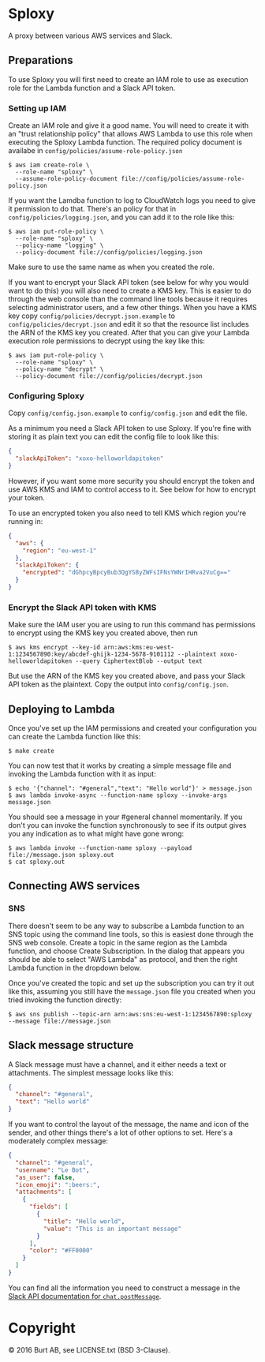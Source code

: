 # Sploxy

A proxy between various AWS services and Slack.

## Preparations

To use Sploxy you will first need to create an IAM role to use as execution role for the Lambda function and a Slack API token.

### Setting up IAM

Create an IAM role and give it a good name. You will need to create it with an "trust relationship policy" that allows AWS Lambda to use this role when executing the Sploxy Lambda function. The required policy document is availabe in `config/policies/assume-role-policy.json`

```console
$ aws iam create-role \
  --role-name "sploxy" \
  --assume-role-policy-document file://config/policies/assume-role-policy.json
```

If you want the Lamdba function to log to CloudWatch logs you need to give it permission to do that. There's an policy for that in `config/policies/logging.json`, and you can add it to the role like this:

```console
$ aws iam put-role-policy \
  --role-name "sploxy" \
  --policy-name "logging" \
  --policy-document file://config/policies/logging.json
```

Make sure to use the same name as when you created the role.

If you want to encrypt your Slack API token (see below for why you would want to do this) you will also need to create a KMS key. This is easier to do through the web console than the command line tools because it requires selecting administrator users, and a few other things. When you have a KMS key copy `config/policies/decrypt.json.example` to `config/policies/decrypt.json` and edit it so that the resource list includes the ARN of the KMS key you created. After that you can give your Lambda execution role permissions to decrypt using the key like this:

```console
$ aws iam put-role-policy \
  --role-name "sploxy" \
  --policy-name "decrypt" \
  --policy-document file://config/policies/decrypt.json
```

### Configuring Sploxy

Copy `config/config.json.example` to `config/config.json` and edit the file.

As a minimum you need a Slack API token to use Sploxy. If you're fine with storing it as plain text you can edit the config file to look like this:

```json
{
  "slackApiToken": "xoxo-helloworldapitoken"
}
```

However, if you want some more security you should encrypt the token and use AWS KMS and IAM to control access to it. See below for how to encrypt your token.

To use an encrypted token you also need to tell KMS which region you're running in:

```json
{
  "aws": {
    "region": "eu-west-1"
  },
  "slackApiToken": {
    "encrypted": "dGhpcyBpcyBub3QgYSByZWFsIFNsYWNrIHRva2VuCg=="
  }
}
```

### Encrypt the Slack API token with KMS

Make sure the IAM user you are using to run this command has permissions to encrypt using the KMS key you created above, then run

```console
$ aws kms encrypt --key-id arn:aws:kms:eu-west-1:1234567890:key/abcdef-ghijk-1234-5678-9101112 --plaintext xoxo-helloworldapitoken --query CiphertextBlob --output text
```

But use the ARN of the KMS key you created above, and pass your Slack API token as the plaintext. Copy the output into `config/config.json`.

## Deploying to Lambda

Once you've set up the IAM permissions and created your configuration you can create the Lambda function like this:

```console
$ make create
```

You can now test that it works by creating a simple message file and invoking the Lambda function with it as input:

```console
$ echo '{"channel": "#general","text": "Hello world"}' > message.json
$ aws lambda invoke-async --function-name sploxy --invoke-args message.json
```

You should see a message in your #general channel momentarily. If you don't you can invoke the function synchronously to see if its output gives you any indication as to what might have gone wrong:

```console
$ aws lambda invoke --function-name sploxy --payload file://message.json sploxy.out
$ cat sploxy.out
```

## Connecting AWS services

### SNS

There doesn't seem to be any way to subscribe a Lambda function to an SNS topic using the command line tools, so this is easiest done through the SNS web console. Create a topic in the same region as the Lambda function, and choose Create Subscription. In the dialog that appears you should be able to select "AWS Lambda" as protocol, and then the right Lambda function in the dropdown below.

Once you've created the topic and set up the subscription you can try it out like this, assuming you still have the `message.json` file you created when you tried invoking the function directly:

```console
$ aws sns publish --topic-arn arn:aws:sns:eu-west-1:1234567890:sploxy --message file://message.json
```

## Slack message structure

A Slack message must have a channel, and it either needs a text or attachments. The simplest message looks like this:

```json
{
  "channel": "#general",
  "text": "Hello world"
}
```

If you want to control the layout of the message, the name and icon of the sender, and other things there's a lot of other options to set. Here's a moderately complex message:

```json
{
  "channel": "#general",
  "username": "Le Bot",
  "as_user": false,
  "icon_emoji": ":beers:",
  "attachments": [
    {
      "fields": [
        {
          "title": "Hello world",
          "value": "This is an important message"
        }
      ],
      "color": "#FF0000"
    }
  ]
}
```

You can find all the information you need to construct a message in the [Slack API documentation for `chat.postMessage`](https://api.slack.com/methods/chat.postMessage).

# Copyright

© 2016 Burt AB, see LICENSE.txt (BSD 3-Clause).
